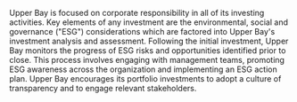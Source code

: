 
Upper Bay is focused on corporate responsibility in all of its investing activities. Key elements of any investment are the environmental, social and governance ("ESG") considerations which are factored into Upper Bay's investment analysis and assessment. Following the initial investment, Upper Bay monitors the progress of ESG risks and opportunities identified prior to close. This process involves engaging with management teams, promoting ESG awareness across the organization and implementing an ESG action plan. Upper Bay encourages its portfolio investments to adopt a culture of transparency and to engage relevant stakeholders.
